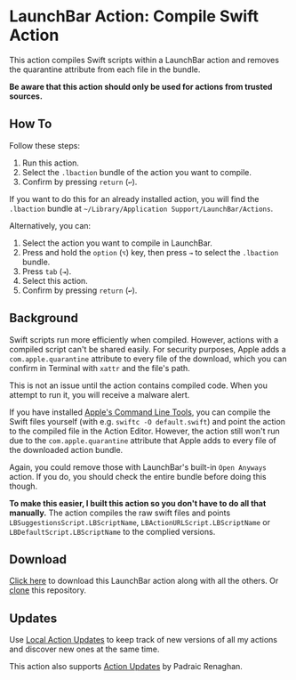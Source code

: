 # LaunchBar Action: Compile Swift Action

This action compiles Swift scripts within a LaunchBar action and removes the quarantine attribute from each file in the bundle.

**Be aware that this action should only be used for actions from trusted sources.**

## How To

Follow these steps:

1. Run this action.
2. Select the `.lbaction` bundle of the action you want to compile.
3. Confirm by pressing `return` (`↩`).

If you want to do this for an already installed action, you will find the `.lbaction` bundle at `~/Library/Application Support/LaunchBar/Actions`.

Alternatively, you can:

1. Select the action you want to compile in LaunchBar.
2. Press and hold the `option` (`⌥`) key, then press `→` to select the `.lbaction` bundle.
3. Press `tab` (`⇥`).
4. Select this action.
5. Confirm by pressing `return` (`↩`).

## Background 

Swift scripts run more efficiently when compiled. However, actions with a compiled script can't be shared easily. For security purposes, Apple adds a `com.apple.quarantine` attribute to every file of the download, which you can confirm in Terminal with `xattr` and the file's path. 

This is not an issue until the action contains compiled code. When you attempt to run it, you will receive a malware alert. 

If you have installed [Apple's Command Line Tools](https://www.maketecheasier.com/install-command-line-tools-without-xcode/), you can compile the Swift files yourself (with e.g. `swiftc -O default.swift`) and point the action to the compiled file in the Action Editor. However, the action still won't run due to the `com.apple.quarantine` attribute that Apple adds to every file of the downloaded action bundle. 

Again, you could remove those with LaunchBar's built-in `Open Anyways` action. If you do, you should check the entire bundle before doing this though.

**To make this easier, I built this action so you don't have to do all that manually.**  The action compiles the raw swift files and points `LBSuggestionsScript.LBScriptName`, `LBActionURLScript.LBScriptName` or `LBDefaultScript.LBScriptName` to the complied versions.

## Download

[Click here](https://github.com/Ptujec/LaunchBar/archive/refs/heads/master.zip) to download this LaunchBar action along with all the others. Or [clone](https://docs.github.com/en/repositories/creating-and-managing-repositories/cloning-a-repository) this repository.

## Updates

Use [Local Action Updates](https://github.com/Ptujec/LaunchBar/tree/master/Local-Action-Updates#launchbar-action-local-action-updates) to keep track of new versions of all my actions and discover new ones at the same time. 

This action also supports [Action Updates](https://renaghan.com/launchbar/action-updates/) by Padraic Renaghan.
